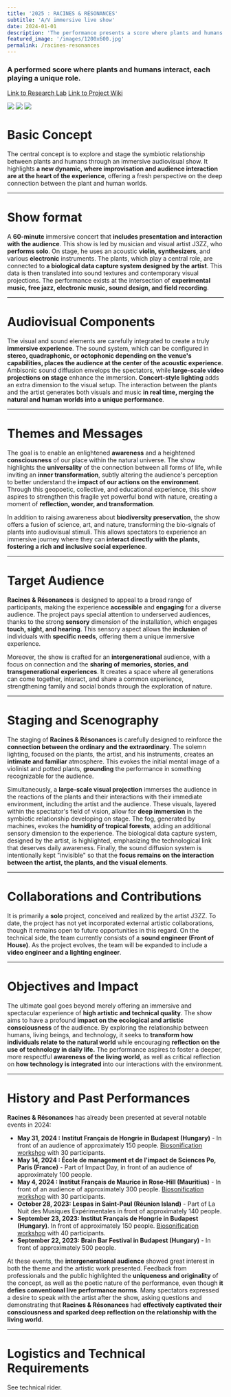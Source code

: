 ```yaml
---
title: '2025 : RACINES & RÉSONANCES'
subtitle: 'A/V immersive live show'
date: 2024-01-01
description: 'The performance presents a score where plants and humans interact, each playing a unique role. It highlights a new dynamic, where improvisation and audience interaction are at the heart of the experience, offering a fresh perspective on the deep connection between the plant and human worlds.'
featured_image: '/images/1200x600.jpg'
permalink: /racines-resonances
---
```


### A performed score where plants and humans interact, each playing a unique role.

<a href="http://mahonylab.org/" class="button button--small">Link to Research Lab</a>
<a href="https://www.synapse.org/#!Synapse:syn17083203/wiki/587192" class="button button-small">Link to Project Wiki</a>

<div class="gallery" data-columns="2">
	<img src="/images/proj/encode_imputation/Fig2-DataCube.PNG">
	<img src="/images/proj/encode_imputation/Fig1-SignalTrack.PNG">
    <img src="/images/proj/encode_imputation/ChIPseq.jpg">
</div>


# Basic Concept
<!-- #TODO add picture
<img src="/images/proj/encode_imputation/ecos_logo.png" alt="drawing" width="300"/>
-->
The central concept is to explore and stage the symbiotic relationship between plants and humans through an immersive audiovisual show. It highlights **a new dynamic, where improvisation and audience interaction are at the heart of the experience**, offering a fresh perspective on the deep connection between the plant and human worlds.

------------
# Show format
A **60-minute** immersive concert that **includes presentation and interaction with the audience**. This show is led by musician and visual artist J3ZZ, who **performs solo**. On stage, he uses an acoustic **violin, synthesizers**, and various **electronic** instruments. The plants, which play a central role, are connected to **a biological data capture system designed by the artist**. This data is then translated into sound textures and contemporary visual projections. The performance exists at the intersection of **experimental music, free jazz, electronic music, sound design, and field recording**.

------------
# Audiovisual Components
The visual and sound elements are carefully integrated to create a truly **immersive experience**. The sound system, which can be configured in **stereo, quadraphonic, or octophonic depending on the venue's capabilities, places the audience at the center of the acoustic experience**. Ambisonic sound diffusion envelops the spectators, while **large-scale video projections on stage** enhance the immersion. **Concert-style lighting** adds an extra dimension to the visual setup. The interaction between the plants and the artist generates both visuals and music **in real time, merging the natural and human worlds into a unique performance**.

------------
# Themes and Messages

The goal is to enable an enlightened **awareness** and a heightened **consciousness** of our place within the natural universe. The show highlights the **universality** of the connection between all forms of life, while inviting an **inner transformation**, subtly altering the audience's perception to better understand the **impact of our actions on the environment**. Through this geopoetic, collective, and educational experience, this show aspires to strengthen this fragile yet powerful bond with nature, creating a moment of **reflection, wonder, and transformation**.

In addition to raising awareness about **biodiversity preservation**, the show offers a fusion of science, art, and nature, transforming the bio-signals of plants into audiovisual stimuli. This allows spectators to experience an immersive journey where they can **interact directly with the plants, fostering a rich and inclusive social experience**.

------------
# Target Audience
**Racines & Résonances** is designed to appeal to a broad range of participants, making the experience **accessible** and **engaging** for a diverse audience. The project pays special attention to underserved audiences, thanks to the strong **sensory** dimension of the installation, which engages **touch, sight, and hearing**. This sensory aspect allows the **inclusion** of individuals with **specific needs**, offering them a unique immersive experience.

Moreover, the show is crafted for an **intergenerational** audience, with a focus on connection and the **sharing of memories, stories, and transgenerational experiences**. It creates a space where all generations can come together, interact, and share a common experience, strengthening family and social bonds through the exploration of nature.

------------
# Staging and Scenography

The staging of **Racines & Résonances** is carefully designed to reinforce the **connection between the ordinary and the extraordinary**. The solemn lighting, focused on the plants, the artist, and his instruments, creates an **intimate and familiar** atmosphere. This evokes the initial mental image of a violinist and potted plants, **grounding** the performance in something recognizable for the audience.

Simultaneously, a **large-scale visual projection** immerses the audience in the reactions of the plants and their interactions with their immediate environment, including the artist and the audience. These visuals, layered within the spectator's field of vision, allow for **deep immersion** in the symbiotic relationship developing on stage.
The fog, generated by machines, evokes the **humidity of tropical forests**, adding an additional sensory dimension to the experience. The biological data capture system, designed by the artist, is highlighted, emphasizing the technological link that deserves daily awareness. Finally, the sound diffusion system is intentionally kept "invisible" so that the **focus remains on the interaction between the artist, the plants, and the visual elements**.

------------
# Collaborations and Contributions
It is primarily a **solo** project, conceived and realized by the artist J3ZZ. To date, the project has not yet incorporated external artistic collaborations, though it remains open to future opportunities in this regard. On the technical side, the team currently consists of a **sound engineer (Front of House)**. As the project evolves, the team will be expanded to include a **video engineer and a lighting engineer**.

------------
# Objectives and Impact
The ultimate goal goes beyond merely offering an immersive and spectacular experience of **high artistic and technical quality**. The show aims to have a profound **impact on the ecological and artistic consciousness** of the audience. By exploring the relationship between humans, living beings, and technology, it seeks to **transform how individuals relate to the natural world** while encouraging **reflection on the use of technology in daily life.** The performance aspires to foster a deeper, more respectful **awareness of the living world**, as well as critical reflection on **how technology is integrated** into our interactions with the environment.

------------
# History and Past Performances

**Racines & Résonances** has already been presented at several notable events in 2024:

* **May 31, 2024 : Institut Français de Hongrie in Budapest (Hungary)** - In front of an audience of approximately 150 people. [Biosonification workshop](project/20240101-biosonification) with 30 participants.
* **May 14, 2024 : École de management et de l'impact de Sciences Po, Paris (France)** - Part of Impact Day, in front of an audience of approximately 100 people.
* **May 4, 2024 : Institut Français de Maurice in Rose-Hill (Mauritius)** - In front of an audience of approximately 300 people. [Biosonification workshop](project/20240101-biosonification) with 30 participants.
* **October 28, 2023: Lespas in Saint-Paul (Réunion Island)** - Part of La Nuit des Musiques Expérimentales in front of approximately 140 people.
* **September 23, 2023: Institut Français de Hongrie in Budapest (Hungary)**. In front of approximately 150 people. [Biosonification workshop](project/20240101-biosonification) with 40 participants.
* **September 22, 2023: Brain Bar Festival in Budapest (Hungary)** - In front of approximately 500 people.

At these events, the **intergenerational audience** showed great interest in both the theme and the artistic work presented. Feedback from professionals and the public highlighted the **uniqueness and originality** of the concept, as well as the poetic nature of the performance, even though **it defies conventional live performance norms**. Many spectators expressed a desire to speak with the artist after the show, asking questions and demonstrating that **Racines & Résonances** had **effectively captivated their consciousness and sparked deep reflection on the relationship with the living world**.

------------
# Logistics and Technical Requirements
<!-- #TODO --> See technical rider.
